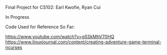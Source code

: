 Final Project for CS102: Earl Kwofie, Ryan Cui

In Progress

Code Used for Reference So Far:

https://www.youtube.com/watch?v=gSSkMhV70HQ  
https://www.linuxjournal.com/content/creating-adventure-game-terminal-ncurses
